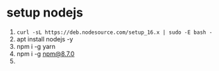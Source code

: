 # setup nodejs
1. `curl -sL https://deb.nodesource.com/setup_16.x | sudo -E bash -`
2. apt install nodejs -y
3. npm i -g yarn
4. npm i -g npm@8.7.0
4. 